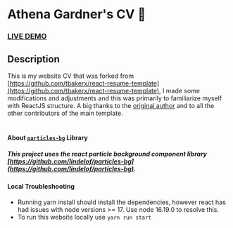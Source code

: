 # Athena Gardner's CV :page_with_curl:

### [LIVE DEMO](http://www.athena-gardner.com/)

## Description
This is my website CV that was forked from [https://github.com/tbakerx/react-resume-template](https://github.com/tbakerx/react-resume-template), I made some modifications and adjustments and this was primarily to familiarize myself with ReactJS structure. A big thanks to the [original author](https://github.com/tbakerx) and to all the other contributors of the main template. 

#
#### About [`particles-bg`](https://github.com/lindelof/particles-bg) Library
##### This project uses the react particle background component library [https://github.com/lindelof/particles-bg](https://github.com/lindelof/particles-bg). 


#### Local Troubleshooting
- Running yarn install should install the dependencies, however react has had issues with node versions >= 17. Use node 16.19.0 to resolve this.
- To run this website locally use `yarn run start`